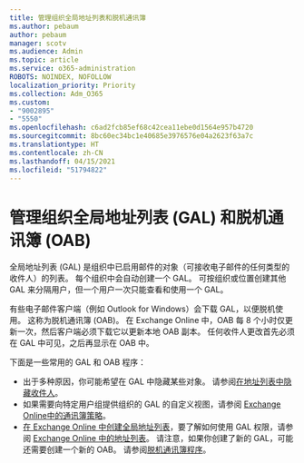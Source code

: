 ```yaml
---
title: 管理组织全局地址列表和脱机通讯簿
ms.author: pebaum
author: pebaum
manager: scotv
ms.audience: Admin
ms.topic: article
ms.service: o365-administration
ROBOTS: NOINDEX, NOFOLLOW
localization_priority: Priority
ms.collection: Adm_O365
ms.custom:
- "9002895"
- "5550"
ms.openlocfilehash: c6ad2fcb85ef68c42cea11ebe0d1564e957b4720
ms.sourcegitcommit: 8bc60ec34bc1e40685e3976576e04a2623f63a7c
ms.translationtype: HT
ms.contentlocale: zh-CN
ms.lasthandoff: 04/15/2021
ms.locfileid: "51794822"
---
```

# <a name="managing-organization-global-address-list-gal-and-offline-address-book-oab"></a>管理组织全局地址列表 (GAL) 和脱机通讯簿 (OAB)

全局地址列表 (GAL) 是组织中已启用邮件的对象（可接收电子邮件的任何类型的收件人）的列表。 每个组织中会自动创建一个 GAL。 可按组织或位置创建其他 GAL 来分隔用户，但一个用户一次只能查看和使用一个 GAL。

有些电子邮件客户端（例如 Outlook for Windows）会下载 GAL，以便脱机使用。 这称为脱机通讯簿 (OAB)。 在 Exchange Online 中，OAB 每 8 个小时仅更新一次，然后客户端必须下载它以更新本地 OAB 副本。 任何收件人更改首先必须在 GAL 中可见，之后再显示在 OAB 中。

下面是一些常用的 GAL 和 OAB 程序：

- 出于多种原因，你可能希望在 GAL 中隐藏某些对象。 请参阅[在地址列表中隐藏收件人](https://docs.microsoft.com/exchange/address-books/address-lists/manage-address-lists#hide-recipients-from-address-lists)。
- 如果需要向特定用户组提供组织的 GAL 的自定义视图，请参阅 [Exchange Online中的通讯簿策略](https://docs.microsoft.com/exchange/address-books/address-book-policies/address-book-policies)。
- [在 Exchange Online 中创建全局地址列表](https://docs.microsoft.com/exchange/address-books/address-lists/create-global-address-list)，要了解如何使用 GAL 权限，请参阅 [Exchange Online 中的地址列表](https://docs.microsoft.com/exchange/address-books/address-lists/address-lists)。 请注意，如果你创建了新的 GAL，可能还需要创建一个新的 OAB。 请参阅[脱机通讯簿程序](https://docs.microsoft.com/exchange/address-books/offline-address-books/offline-address-book-procedures)。
